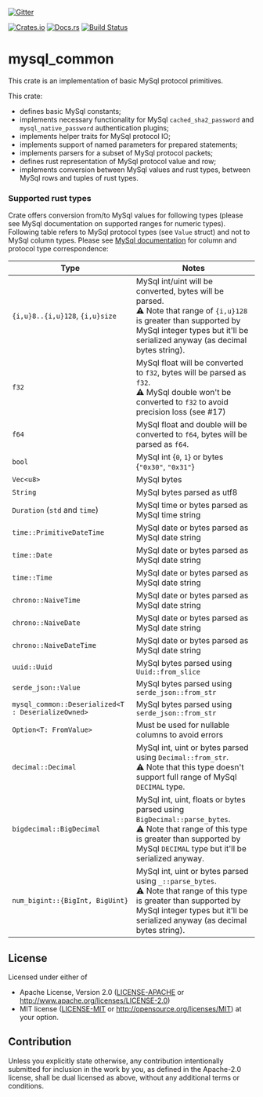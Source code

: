 [![Gitter](https://badges.gitter.im/rust-mysql/community.svg)](https://gitter.im/rust-mysql/community?utm_source=badge&utm_medium=badge&utm_campaign=pr-badge)

[![Crates.io](https://img.shields.io/crates/v/mysql_common.svg)](https://crates.io/crates/cargo-readme)
[![Docs.rs](https://docs.rs/mysql_common/badge.svg)](https://docs.rs/mysql_common)
[![Build Status](https://travis-ci.org/blackbeam/rust_mysql_common.svg?branch=master)](https://travis-ci.org/blackbeam/rust_mysql_common)

# mysql_common

This crate is an implementation of basic MySql protocol primitives.

This crate:
* defines basic MySql constants;
* implements necessary functionality for MySql `cached_sha2_password` and
  `mysql_native_password` authentication plugins;
* implements helper traits for MySql protocol IO;
* implements support of named parameters for prepared statements;
* implements parsers for a subset of MySql protocol packets;
* defines rust representation of MySql protocol value and row;
* implements conversion between MySql values and rust types, between MySql rows and tuples
  of rust types.

### Supported rust types

Crate offers conversion from/to MySql values for following types (please see MySql documentation
on supported ranges for numeric types). Following table refers to MySql protocol types
(see `Value` struct) and not to MySql column types. Please see [MySql documentation][1] for
column and protocol type correspondence:

| Type                            | Notes                                                     |
| ------------------------------- | -------------------------------------------------------   |
| `{i,u}8..{i,u}128`, `{i,u}size` | MySql int/uint will be converted, bytes will be parsed.<br>⚠️ Note that range of `{i,u}128` is greater than supported by MySql integer types but it'll be serialized anyway (as decimal bytes string). |
| `f32`                           | MySql float will be converted to `f32`, bytes will be parsed as `f32`.<br>⚠️ MySql double won't be converted to `f32` to avoid precision loss (see #17) |
| `f64`                           | MySql float and double will be converted to `f64`, bytes will be parsed as `f64`. |
| `bool`                          | MySql int {`0`, `1`} or bytes {`"0x30"`, `"0x31"`}        |
| `Vec<u8>`                       | MySql bytes                                               |
| `String`                        | MySql bytes parsed as utf8                                |
| `Duration` (`std` and `time`)   | MySql time or bytes parsed as MySql time string           |
| `time::PrimitiveDateTime`       | MySql date or bytes parsed as MySql date string           |
| `time::Date`                    | MySql date or bytes parsed as MySql date string           |
| `time::Time`                    | MySql date or bytes parsed as MySql date string           |
| `chrono::NaiveTime`             | MySql date or bytes parsed as MySql date string           |
| `chrono::NaiveDate`             | MySql date or bytes parsed as MySql date string           |
| `chrono::NaiveDateTime`         | MySql date or bytes parsed as MySql date string           |
| `uuid::Uuid`                    | MySql bytes parsed using `Uuid::from_slice`               |
| `serde_json::Value`             | MySql bytes parsed using `serde_json::from_str`           |
| `mysql_common::Deserialized<T : DeserializeOwned>` | MySql bytes parsed using `serde_json::from_str` |
| `Option<T: FromValue>`          | Must be used for nullable columns to avoid errors         |
| `decimal::Decimal`              | MySql int, uint or bytes parsed using `Decimal::from_str`.<br>⚠️ Note that this type doesn't support full range of MySql `DECIMAL` type. |
| `bigdecimal::BigDecimal`        | MySql int, uint, floats or bytes parsed using `BigDecimal::parse_bytes`.<br>⚠️ Note that range of this type is greater than supported by MySql `DECIMAL` type but it'll be serialized anyway. |
| `num_bigint::{BigInt, BigUint}` | MySql int, uint or bytes parsed using `_::parse_bytes`.<br>⚠️ Note that range of this type is greater than supported by MySql integer types but it'll be serialized anyway (as decimal bytes string). |

[1]: https://dev.mysql.com/doc/internals/en/binary-protocol-value.html

## License

Licensed under either of
 * Apache License, Version 2.0 ([LICENSE-APACHE](LICENSE-APACHE) or http://www.apache.org/licenses/LICENSE-2.0)
 * MIT license ([LICENSE-MIT](LICENSE-MIT) or http://opensource.org/licenses/MIT)
at your option.

## Contribution

Unless you explicitly state otherwise, any contribution intentionally submitted
for inclusion in the work by you, as defined in the Apache-2.0 license, shall be dual licensed as above, without any
additional terms or conditions.
